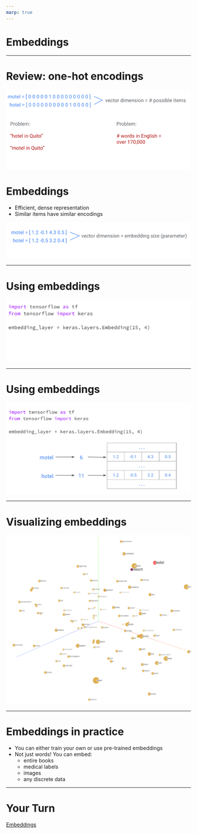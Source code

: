 ```yaml
---
marp: true
---
```


# Embeddings

---

# Review: one-hot encodings

![](res/embeddings01.png)

<!--
Suppose we’re working with input data with a large number of possible categories, such as words. Our machine learning models can’t work directly on words; they need to take a vector of numbers as input. Traditionally, we could do this using a “one-hot encoding” (as shown). 

This has 2 main problems:
1) Similar items don’t have similar encodings (“hotel in Quito” may not lead to similar search results as “motel in Quito”).
2) We may need huge vectors to encode all possible items.
-->

# Embeddings

* Efficient, dense representation
* Similar items have similar encodings


![](res/embeddings02.png)

<!--
The embedding dimension is a parameter you specify.
higher dimension = more descriptive, but the model takes more data / time to learn.
-->

---

# Using embeddings

![](res/embeddings03.png)

<!--
The first number, 15, is the number of possible items.
The second number, 4, is your chosen embedding size.
Instead of manually specifying embedding values, we can train them (they are treated similarly to weights learned by the model during training).
No separate training process needed, they are treated as another hidden layer.
-->

---

# Using embeddings

![](res/embeddings04.png)

<!--
The embedding layer acts as a “lookup table”, where each item has a unique index that is used to lookup its corresponding embedding. This particular table has 15 rows (corresponding to unique items) and 4 columns (one for each embedding dimension). You’ll investigate this more in the colab.
-->

---

# Visualizing embeddings

<!--
One of the big advantages of embeddings is that they can meaningfully represent items and relationships between items, in a way we can easily visualize. Here we can see that the embeddings for “hotel” and “resort” are fairly close. Based on the dataset used to train these embeddings, this means these two words are used in similar contexts.
-->

![](res/embeddings05.png)

---

# Embeddings in practice

* You can either train your own or use pre-trained embeddings
* Not just words! You can embed:
  * entire books
  * medical labels
  * images
  * any discrete data

---
  
# Your Turn

[Embeddings](https://colab.sandbox.google.com/drive/1LlkhE9uY6qZVxiwTjQSO37E2pp-YZ6X6)
  
<!--
Let’s work on the Embeddings colab where we can apply these skills to:
* Training your own embeddings
* Visualizing your trained embeddings
-->


